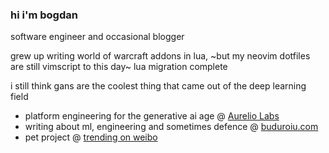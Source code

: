 ### hi i'm bogdan

software engineer and occasional blogger

grew up writing world of warcraft addons in lua, ~but my neovim dotfiles are still vimscript to this day~ lua migration complete

i still think gans are the coolest thing that came out of the deep learning field

- platform engineering for the generative ai age @ [Aurelio Labs](https://aurelio.ai)
- writing about ml, engineering and sometimes defence @ [buduroiu.com](https://buduroiu.com)
- pet project @ [trending on weibo](https://www.trendingonweibo.com)
